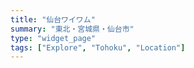 ```yaml
---
title: "仙台ワイワム"
summary: "東北・宮城県・仙台市"
type: "widget_page"
tags: ["Explore", "Tohoku", "Location"]
---
```

